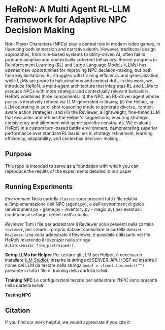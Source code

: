 # HeRoN: A Multi Agent RL-LLM Framework for Adaptive NPC Decision Making
Non-Player Characters (NPCs) play a central role in modern video games, in fluencing both immersion and narrative depth. However, traditional design approaches, from rule-based systems to utility-driven AI, often fail to produce adaptive and contextually coherent behaviors. Recent progress in Reinforcement Learning (RL) and Large Language Models (LLMs) has opened new opportunities for improving NPC decision-making, but both face key limitations: RL struggles with training efficiency and generalization, while LLMs are prone to hallucinations and context drift. In this work, we introduce HeRoN, a multi-agent architecture that integrates RL and LLMs to produce NPCs with more strategic and contextually relevant behaviors. HeRoN combines three components: (i) the NPC, an RL-driven agent whose policy is iteratively refined via LLM-generated critiques; (ii) the Helper, an LLM operating in zero-shot reasoning mode to generate diverse, context-aware action strategies; and (iii) the Reviewer, a lightweight, fine-tuned LLM that evaluates and refines the Helper’s
suggestions, ensuring strategic consistency and alignment with game-specific constraints. We evaluate HeRoN in a custom turn-based battle environment, demonstrating superior performance over standard RL baselines in strategy refinement, learning efficiency, adaptability, and contextual decision-making.

## Purpose
This repo is intended to serve as a foundation with which you can reproduce the results of the experiments detailed in our paper 

## Running Experiments
*Environment*
Nella cartella `classes` sono presenti tutti i file relativi all'implementazione dell'NPC (agent.py), e dell'environment di gioco (environment.py - game.py - inventory.py - magic.py) per eventuali modifiche ai settaggi definiti nell'articolo.

*Reviewer*
Tutti i file per addestrare il Reviewer sono presenti nella cartella `reviewer`, per creare il proprio dataset consultare la cartella `dataset Reviewer`. Una volta addestrato il Reviewer, è possibile utilizzarlo nei file HeRoN inserendo il tokenizer nella stringa `AutoTokenizer.from_pretrained()`.

**Setup LLMs for Helper**
Per testare gli LLM per Helper, è necessario installare ([LM Studio](https://lmstudio.ai/)), inserire la stringa di SERVER_API_HOST ed inserire il nome del LLM da testare nella stringa  `model = client.llm.model("")` presente in tutti i file di training della cartella `HeRoN`.

**Training NPC**
Le configurazioni testate per addestrare l'NPC sono presenti nella cartella `HeRoN`

**Testing NPC**


## Citation
If you find our work helpful, we would appreciate if you cite it:
